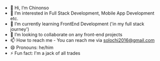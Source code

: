 - 👋 Hi, I’m Chinonso
- 👀 I’m interested in Full Stack Development, Mobile App Development etc.
- 🌱 I’m currently learning FrontEnd Development ('in my full stack journey') 
- 💞️ I’m looking to collaborate on any front-end projects
- 📫 How to reach me - You can reach me via solochi2016@gmail.com
- 😄 Pronouns: he/him
- ⚡ Fun fact: I'm a jack of all trades

<!---
solodevtech/solodevtech is a ✨ special ✨ repository because its `README.md` (this file) appears on your GitHub profile.
You can click the Preview link to take a look at your changes.
--->
